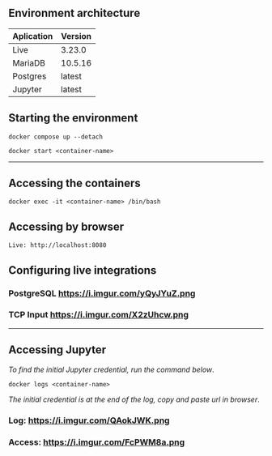 ## Environment architecture

| Aplication | Version |
| ---------- | ------- |
| Live       | 3.23.0  |
| MariaDB    | 10.5.16 |
| Postgres   | latest  |
| Jupyter    | latest  |

## Starting the environment

```shell
docker compose up --detach
```

```shell
docker start <container-name>
```

---

## Accessing the containers

```shell
docker exec -it <container-name> /bin/bash
```

## Accessing by browser

```shell
Live: http://localhost:8080
```

## Configuring live integrations

### PostgreSQL https://i.imgur.com/yQyJYuZ.png

### TCP Input https://i.imgur.com/X2zUhcw.png

---

## Accessing Jupyter

_To find the initial Jupyter credential, run the command below_.

```shell
docker logs <container-name>
```

_The initial credential is at the end of the log, copy and paste url in browser_.

### Log: https://i.imgur.com/QAokJWK.png

### Access: https://i.imgur.com/FcPWM8a.png

